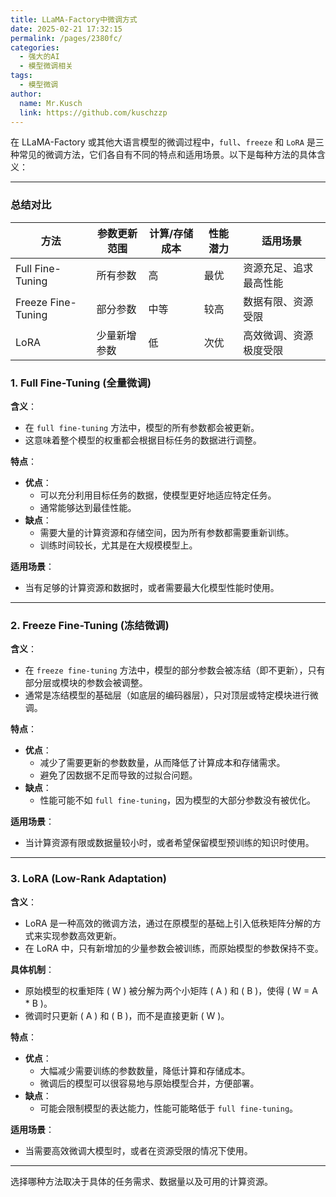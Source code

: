 ```yaml
---
title: LLaMA-Factory中微调方式
date: 2025-02-21 17:32:15
permalink: /pages/2380fc/
categories:
  - 强大的AI
  - 模型微调相关
tags:
  - 模型微调
author: 
  name: Mr.Kusch
  link: https://github.com/kuschzzp
---
```

在 LLaMA-Factory 或其他大语言模型的微调过程中，`full`、`freeze` 和 `LoRA` 是三种常见的微调方法，它们各自有不同的特点和适用场景。以下是每种方法的具体含义：

---

### 总结对比

| 方法           | 参数更新范围       | 计算/存储成本 | 性能潜力       | 适用场景                          |
|----------------|------------------|--------------|----------------|-----------------------------------|
| Full Fine-Tuning | 所有参数          | 高            | 最优           | 资源充足、追求最高性能             |
| Freeze Fine-Tuning | 部分参数         | 中等          | 较高           | 数据有限、资源受限                 |
| LoRA            | 少量新增参数      | 低            | 次优           | 高效微调、资源极度受限             |


### 1. **Full Fine-Tuning (全量微调)**

**含义**：
- 在 `full fine-tuning` 方法中，模型的所有参数都会被更新。
- 这意味着整个模型的权重都会根据目标任务的数据进行调整。

**特点**：
- **优点**：
    - 可以充分利用目标任务的数据，使模型更好地适应特定任务。
    - 通常能够达到最佳性能。
- **缺点**：
    - 需要大量的计算资源和存储空间，因为所有参数都需要重新训练。
    - 训练时间较长，尤其是在大规模模型上。

**适用场景**：
- 当有足够的计算资源和数据时，或者需要最大化模型性能时使用。

---

### 2. **Freeze Fine-Tuning (冻结微调)**

**含义**：
- 在 `freeze fine-tuning` 方法中，模型的部分参数会被冻结（即不更新），只有部分层或模块的参数会被调整。
- 通常是冻结模型的基础层（如底层的编码器层），只对顶层或特定模块进行微调。

**特点**：
- **优点**：
    - 减少了需要更新的参数数量，从而降低了计算成本和存储需求。
    - 避免了因数据不足而导致的过拟合问题。
- **缺点**：
    - 性能可能不如 `full fine-tuning`，因为模型的大部分参数没有被优化。

**适用场景**：
- 当计算资源有限或数据量较小时，或者希望保留模型预训练的知识时使用。

---

### 3. **LoRA (Low-Rank Adaptation)**

**含义**：
- LoRA 是一种高效的微调方法，通过在原模型的基础上引入低秩矩阵分解的方式来实现参数高效更新。
- 在 LoRA 中，只有新增加的少量参数会被训练，而原始模型的参数保持不变。

**具体机制**：
- 原始模型的权重矩阵 \( W \) 被分解为两个小矩阵 \( A \) 和 \( B \)，使得 \( W = A * B \)。
- 微调时只更新 \( A \) 和 \( B \)，而不是直接更新 \( W \)。

**特点**：
- **优点**：
    - 大幅减少需要训练的参数数量，降低计算和存储成本。
    - 微调后的模型可以很容易地与原始模型合并，方便部署。
- **缺点**：
    - 可能会限制模型的表达能力，性能可能略低于 `full fine-tuning`。

**适用场景**：
- 当需要高效微调大模型时，或者在资源受限的情况下使用。

---


选择哪种方法取决于具体的任务需求、数据量以及可用的计算资源。